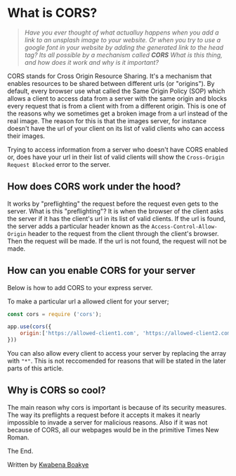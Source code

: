 # **What is CORS?**

> *Have you ever thought of what actualluy happens when you add a link to an unsplash image to your website. Or when you try to use a google font in your website by adding the generated link to the head tag? Its all possible by a mechanism called **CORS** What is this thing, and how does it work and why is it important?*

CORS stands for Cross Origin Resource Sharing. It's a mechanism that enables resources to be shared between different urls (or "origins"). By default, every browser use what called the Same Origin Policy (SOP) which allows a client to access data from a server with the same origin and blocks every request that is from a client with from a different origin. This is one of the reasons why we sometimes get a broken image from a url instead of the real image. The reason for this is that the images server, for instance doesn't have the url of your client on its list of valid clients who can access their images.

  Trying to access information from a server who doesn't have CORS enabled
or, does have your url in their list of valid clients will show the      `Cross-Origin Request Blocked`  error to the server.

## How does CORS work under the hood?

It works by "preflighting" the request before the request even gets to the server. What is this "preflighting"? It is when the browser of the client asks the server if it has the client's url in its list of valid clients. If the url is found, the server adds a particular header known as the `Access-Control-Allow-Origin` header to the request from the client through the client's browser. Then the request will be made. If the url is not found, the request will not be made.

## How can you enable CORS for your server

Below is how to add CORS to your express server.

To make a particular url a allowed client for your server;

``` javaScript
const cors = require ('cors');

app.use(cors({
    origin:['https://allowed-client1.com', 'https://allowed-client2.com', ...]
}))
```

You can also allow every client to access your server by replacing the array with `"*"`. This is not reccomended for reasons that will be stated in the later parts of this article.

## Why is CORS so cool?

The main reason why cors is important is because of its security measures. The way its preflights a request before it accepts it makes it nearly impossible to invade a server for malicious reasons. Also if it was not because of CORS, all our webpages would be in the primitive Times New Roman.


The End.

Written by [Kwabena Boakye](https://twitter.com/PapaYiadom)